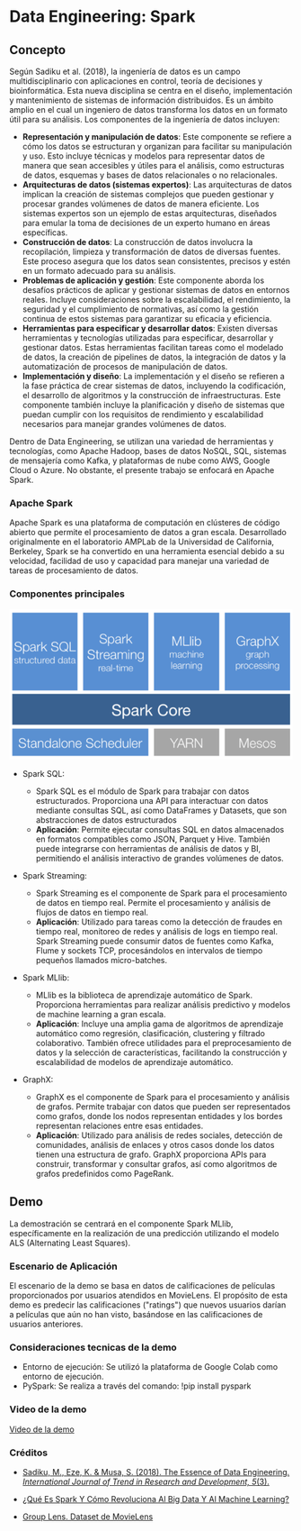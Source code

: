 # Data Engineering: Spark

## Concepto
Según Sadiku et al. (2018), la ingeniería de datos es un campo multidisciplinario con aplicaciones en control, teoría de decisiones y bioinformática. Esta nueva disciplina se centra en el diseño, implementación y mantenimiento de sistemas de información distribuidos. Es un ámbito amplio en el cual un ingeniero de datos transforma los datos en un formato útil para su análisis. Los componentes de la ingeniería de datos incluyen:

- **Representación y manipulación de datos**: Este componente se refiere a cómo los datos se estructuran y organizan para facilitar su manipulación y uso. Esto incluye técnicas y modelos para representar datos de manera que sean accesibles y útiles para el análisis, como estructuras de datos, esquemas y bases de datos relacionales o no relacionales.
- **Arquitecturas de datos (sistemas expertos)**: Las arquitecturas de datos implican la creación de sistemas complejos que pueden gestionar y procesar grandes volúmenes de datos de manera eficiente. Los sistemas expertos son un ejemplo de estas arquitecturas, diseñados para emular la toma de decisiones de un experto humano en áreas específicas.
- **Construcción de datos**: La construcción de datos involucra la recopilación, limpieza y transformación de datos de diversas fuentes. Este proceso asegura que los datos sean consistentes, precisos y estén en un formato adecuado para su análisis.
- **Problemas de aplicación y gestión**: Este componente aborda los desafíos prácticos de aplicar y gestionar sistemas de datos en entornos reales. Incluye consideraciones sobre la escalabilidad, el rendimiento, la seguridad y el cumplimiento de normativas, así como la gestión continua de estos sistemas para garantizar su eficacia y eficiencia.
- **Herramientas para especificar y desarrollar datos**: Existen diversas herramientas y tecnologías utilizadas para especificar, desarrollar y gestionar datos. Estas herramientas facilitan tareas como el modelado de datos, la creación de pipelines de datos, la integración de datos y la automatización de procesos de manipulación de datos.
- **Implementación y diseño**: La implementación y el diseño se refieren a la fase práctica de crear sistemas de datos, incluyendo la codificación, el desarrollo de algoritmos y la construcción de infraestructuras. Este componente también incluye la planificación y diseño de sistemas que puedan cumplir con los requisitos de rendimiento y escalabilidad necesarios para manejar grandes volúmenes de datos.

Dentro de Data Engineering, se utilizan una variedad de herramientas y tecnologías, como Apache Hadoop, bases de datos NoSQL, SQL, sistemas de mensajería como Kafka, y plataformas de nube como AWS, Google Cloud o Azure. No obstante, el presente trabajo se enfocará en Apache Spark.

### Apache Spark

Apache Spark es una plataforma de computación en clústeres de código abierto que permite el procesamiento de datos a gran escala. Desarrollado originalmente en el laboratorio AMPLab de la Universidad de California, Berkeley, Spark se ha convertido en una herramienta esencial debido a su velocidad, facilidad de uso y capacidad para manejar una variedad de tareas de procesamiento de datos.

### Componentes principales

![Componentes de Spark](/s01-Grupo3-MusicFest/Integrantes/Johan%20Oblitas/Componente%20Individual%202/componentes_spark.png)

- Spark SQL:
    - Spark SQL es el módulo de Spark para trabajar con datos estructurados. Proporciona una API para interactuar con datos mediante consultas SQL, así como DataFrames y Datasets, que son abstracciones de datos estructurados
    - **Aplicación**: Permite ejecutar consultas SQL en datos almacenados en formatos compatibles como JSON, Parquet y Hive. También puede integrarse con herramientas de análisis de datos y BI, permitiendo el análisis interactivo de grandes volúmenes de datos.

- Spark Streaming:
    - Spark Streaming es el componente de Spark para el procesamiento de datos en tiempo real. Permite el procesamiento y análisis de flujos de datos en tiempo real.
    - **Aplicación**: Utilizado para tareas como la detección de fraudes en tiempo real, monitoreo de redes y análisis de logs en tiempo real. Spark Streaming puede consumir datos de fuentes como Kafka, Flume y sockets TCP, procesándolos en intervalos de tiempo pequeños llamados micro-batches.

- Spark MLlib:
    - MLlib es la biblioteca de aprendizaje automático de Spark. Proporciona herramientas para realizar análisis predictivo y modelos de machine learning a gran escala.
    - **Aplicación**: Incluye una amplia gama de algoritmos de aprendizaje automático como regresión, clasificación, clustering y filtrado colaborativo. También ofrece utilidades para el preprocesamiento de datos y la selección de características, facilitando la construcción y escalabilidad de modelos de aprendizaje automático.

- GraphX:
    - GraphX es el componente de Spark para el procesamiento y análisis de grafos. Permite trabajar con datos que pueden ser representados como grafos, donde los nodos representan entidades y los bordes representan relaciones entre esas entidades.
    - **Aplicación**: Utilizado para análisis de redes sociales, detección de comunidades, análisis de enlaces y otros casos donde los datos tienen una estructura de grafo. GraphX proporciona APIs para construir, transformar y consultar grafos, así como algoritmos de grafos predefinidos como PageRank.

## Demo

La demostración se centrará en el componente Spark MLlib, específicamente en la realización de una predicción utilizando el modelo ALS (Alternating Least Squares).

### Escenario de Aplicación

El escenario de la demo se basa en datos de calificaciones de películas proporcionados por usuarios atendidos en MovieLens. El propósito de esta demo es predecir las calificaciones ("ratings") que nuevos usuarios darían a películas que aún no han visto, basándose en las calificaciones de usuarios anteriores.

### Consideraciones tecnicas de la demo

- Entorno de ejecución: Se utilizó la plataforma de Google Colab como entorno de ejecución.
- PySpark: Se realiza a través del comando: !pip install pyspark

### Video de la demo

[Video de la demo](https://www.youtube.com/watch?v=lGSY04bMo8U)

### Créditos

- [Sadiku, M., Eze, K. & Musa, S. (2018). The Essence of Data Engineering. _International Journal of Trend in Research and Development, 5_(3).](https://www.researchgate.net/publication/326752611_The_Essence_of_Data_Engineering)

- [¿Qué Es Spark Y Cómo Revoluciona Al Big Data Y Al Machine Learning?](https://www.bigdata.uma.es/que-es-spark-y-como-revoluciona-al-big-data-y-al-machine-learning/)

- [Group Lens. Dataset de MovieLens](https://grouplens.org/datasets/movielens/)